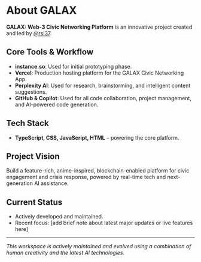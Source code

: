 # About GALAX

**GALAX: Web-3 Civic Networking Platform** is an innovative project created and led by [@rsl37](https://github.com/rsl37).

## Core Tools & Workflow <!-- Added 2025-07-18: Section clarifying tool roles -->
- **instance.so**: Used for initial prototyping phase. <!-- Updated: Prototype phase completed -->
- **Vercel**: Production hosting platform for the GALAX Civic Networking App. <!-- Added: Current production host -->
- **Perplexity AI**: Used for research, brainstorming, and intelligent content suggestions. <!-- Added 2025-07-18: Clarified role -->
- **GitHub & Copilot**: Used for all code collaboration, project management, and AI-powered code generation. <!-- Added 2025-07-18: Clarified Copilot as main coding tool -->

## Tech Stack <!-- Added 2025-07-18: New section describing languages used -->
- **TypeScript, CSS, JavaScript, HTML** – powering the core platform. <!-- Added 2025-07-18: Language stack detail -->

## Project Vision
Build a feature-rich, anime-inspired, blockchain-enabled platform for civic engagement and crisis response, powered by real-time tech and next-generation AI assistance.
<!-- Added 2025-07-18: Update this paragraph if the anime theme, blockchain protocols, or feature focus has evolved. -->

## Current Status <!-- Added 2025-07-18: New section for live updates and features -->
- Actively developed and maintained.
- Recent focus: [add brief note about latest major updates or live features here] <!-- Added 2025-07-18: Fill in current updates/milestones -->

---

*This workspace is actively maintained and evolved using a combination of human creativity and the latest AI technologies.*

